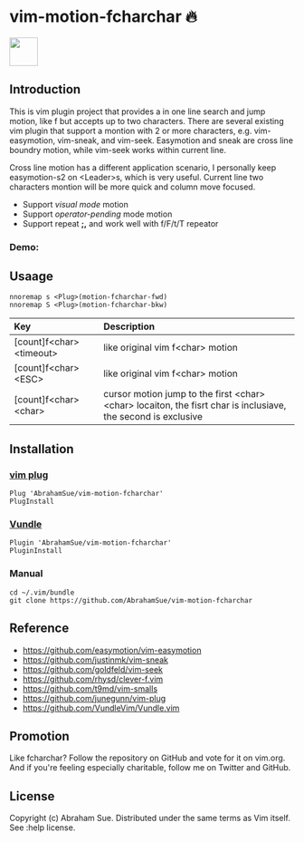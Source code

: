 vim-motion-fcharchar :fire:
====================

<img src="https://raw.githubusercontent.com/AbrahamSue/vim-motion-fcharchar/master/profile.png" width=50 height=50>

## Introduction
  This is vim plugin project that provides a in one line search and jump motion, like f but accepts up to two characters. There are several existing vim plugin that support a montion with 2 or more characters, e.g. vim-easymotion, vim-sneak, and vim-seek. Easymotion and sneak are cross line boundry motion, while vim-seek works within current line. 

  Cross line motion has a different application scenario, I personally keep easymotion-s2 on \<Leader\>s, which is very useful. Current line two characters montion will be more quick and column move focused. 

  * Support *visual mode* motion
  * Support *operator-pending* mode motion
  * Support repeat **;,** and work well with f/F/t/T repeator

###  Demo:
   

## Usaage
```
nnoremap s <Plug>(motion-fcharchar-fwd)
nnoremap S <Plug>(motion-fcharchar-bkw)
```


| Key                         | Description                        |
| :---------------------------| :----------------------------------|
| [count]f\<char\>\<timeout\> | like original vim f\<char\> motion |
| [count]f\<char\>\<ESC\>     | like original vim f\<char\> motion |
| [count]f\<char\>\<char\>    | cursor motion jump to the first \<char\>\<char\> locaiton, the fisrt char is inclusiave, the second is exclusive |

## Installation

### [vim plug](https://github.com/junegunn/vim-plug)
```
Plug 'AbrahamSue/vim-motion-fcharchar'
PlugInstall
```


### [Vundle](https://github.com/VundleVim/Vundle.vim)
```
Plugin 'AbrahamSue/vim-motion-fcharchar'
PluginInstall
```

### Manual
```
cd ~/.vim/bundle
git clone https://github.com/AbrahamSue/vim-motion-fcharchar
```

## Reference

* https://github.com/easymotion/vim-easymotion
* https://github.com/justinmk/vim-sneak
* https://github.com/goldfeld/vim-seek
* https://github.com/rhysd/clever-f.vim
* https://github.com/t9md/vim-smalls
* https://github.com/junegunn/vim-plug
* https://github.com/VundleVim/Vundle.vim

## Promotion

Like fcharchar? Follow the repository on GitHub and vote for it on vim.org. And if you're feeling especially charitable, follow me on Twitter and GitHub.

## License

Copyright (c) Abraham Sue. Distributed under the same terms as Vim itself. See :help license.


